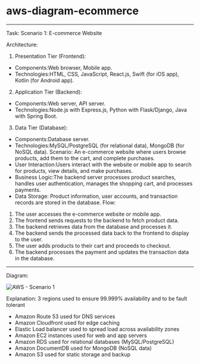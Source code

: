 # aws-diagram-ecommerce

**********
Task:
Scenario 1: E-commerce Website

Architecture:
1. Presentation Tier (Frontend):
  - Components:Web browser, Mobile app.
  - Technologies:HTML, CSS, JavaScript, React.js, Swift (for iOS app), Kotlin (for Android app).
2. Application Tier (Backend):
  - Components:Web server, API server.
  - Technologies:Node.js with Express.js, Python with Flask/Django, Java with Spring Boot.
3. Data Tier (Database):
  - Components:Database server.
  - Technologies:MySQL/PostgreSQL (for relational data), MongoDB (for NoSQL data).
Scenario:
An e-commerce website where users browse products, add them to the cart, and complete purchases.
- User Interaction:Users interact with the website or mobile app to search for products, view details, and make purchases.
- Business Logic:The backend server processes product searches, handles user authentication, manages the shopping cart, and processes payments.
- Data Storage: Product information, user accounts, and transaction records are stored in the database.
Flow:
1. The user accesses the e-commerce website or mobile app.
2. The frontend sends requests to the backend to fetch product data.
3. The backend retrieves data from the database and processes it.
4. The backend sends the processed data back to the frontend to display to the user.
5. The user adds products to their cart and proceeds to checkout.
6. The backend processes the payment and updates the transaction data in the database.
**********

Diagram:

![AWS - Scenario 1](https://github.com/njlatonio/aws-diagram-ecommerce/assets/168039404/55158008-1278-4c70-b7f9-1a566b0a482c)

Explanation:
3 regions used to ensure 99.999% availability and to be fault tolerant
- Amazon Route 53 used for DNS services
- Amazon Cloudfront used for edge caching
- Elastic Load balancer used to spread load across availability zones
- Amazon EC2 instances used for web and app servers
- Amazon RDS used for relational databases (MySQL/PostgreSQL)
- Amazon DocumentDB used for MongoDB (NoSQL data)
- Amazon S3 used for static storage and backup
